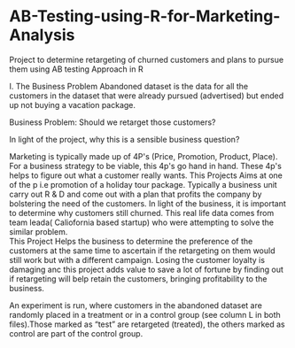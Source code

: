 # AB-Testing-using-R-for-Marketing-Analysis
Project to determine retargeting of churned customers and plans to pursue them using AB testing Approach in R

I. The Business Problem
Abandoned dataset is the data for all the customers in the dataset that were already pursued (advertised) but ended up not buying a vacation package.

Business Problem: Should we retarget those customers?

In light of the project, why this is a sensible business question?

Marketing is typically made up of 4P's (Price, Promotion, Product, Place). For a business strategy to be viable, this 4p's go hand in hand. 
These 4p's helps to figure out what a customer really wants.
This Projects Aims at one of the p i.e promotion of a holiday tour package. Typically a business unit carry out R & D and come out with a plan that profits the company by bolstering the need of the customers. In light of the business, it is important to determine why customers still churned. This real life data comes from team leada( Caliofornia based startup) who were attempting to solve the similar problem.  
This Project Helps the business to determine the preference of the customers at the same time to ascertain if the retargeting on them would still work but with a different campaign. Losing the customer loyalty is damaging anc this project adds value to save a lot of fortune by finding out if retargeting will belp retain the customers, bringing profitability to the business. 

An experiment is run, where customers in the abandoned dataset are randomly placed in a treatment or in a control group (see column L in both files).Those marked as “test” are retargeted (treated), the others marked as control are part of the control group.
